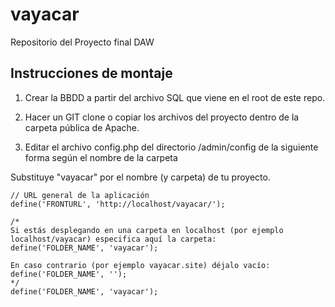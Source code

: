 # vayacar
Repositorio del Proyecto final DAW

## Instrucciones de montaje

1. Crear la BBDD a partir del archivo SQL que viene en el root de este repo.

2. Hacer un GIT clone o copiar los archivos del proyecto dentro de la carpeta pública de Apache.

3. Editar el archivo config.php del directorio /admin/config de la siguiente forma según el nombre de la carpeta


Substituye "vayacar" por el nombre (y carpeta) de tu proyecto.

```
// URL general de la aplicación
define('FRONTURL', 'http://localhost/vayacar/');

/*
Si estás desplegando en una carpeta en localhost (por ejemplo localhost/vayacar) especifica aquí la carpeta:
define('FOLDER_NAME', 'vayacar');

En caso contrario (por ejemplo vayacar.site) déjalo vacío:
define('FOLDER_NAME', '');
*/
define('FOLDER_NAME', 'vayacar');
```